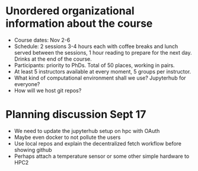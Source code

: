 Unordered organizational information about the course
=====================================================

* Course dates: Nov 2-6
* Schedule: 2 sessions 3-4 hours each with coffee breaks and lunch served between the sessions, 1 hour reading to prepare for the next day. Drinks at the end of the course.
* Participants: priority to PhDs. Total of 50 places, working in pairs.
* At least 5 instructors available at every moment, 5 groups per instructor.
* What kind of computational environment shall we use? Jupyterhub for everyone?
* How will we host git repos?

Planning discussion Sept 17
===========================

* We need to update the jupyterhub setup on hpc with OAuth
* Maybe even docker to not pollute the users
* Use local repos and explain the decentralized fetch workflow before showing github
* Perhaps attach a temperature sensor or some other simple hardware to HPC2
